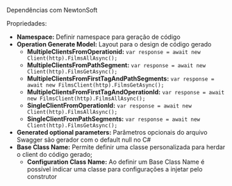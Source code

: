 Dependências com NewtonSoft

Propriedades:
- **Namespace:** Definir namespace para geração de código
- **Operation Generate Model:** Layout para o design de código gerado
  - **MultipleClientsFromOperationid:** `var response = await new Client(http).FilmsAllAsync();`
  - **MultipleClientsFromPathSegment:** `var response = await new Client(http).FilmsGetAsync();`
  - **MultipleClientsFromFirstTagAndPathSegments:** `var response = await new FilmsClient(http).FilmsGetAsync();`
  - **MultipleClientsFromFirstTagAndOperationId:** `var response = await new FilmsClient(http).FilmsAllAsync();`
  - **SingleClientFromOperationId:** `var response = await new Client(http).FilmsAllAsync();`
  - **SingleClientFromPathSegments:** `var response = await new Client(http).FilmsGetAsync();`
- **Generated optional parameters:** Parâmetros opcionais do arquivo Swagger são gerador com o default null no C#
- **Base Class Name:** Permite definir uma classe personalizada para herdar o client do código gerado;
  - **Configuration Class Name:** Ao definir um Base Class Name é possível indicar uma classe para configurações a injetar pelo construtor
